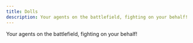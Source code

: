 ```yaml
---
title: Dolls
description: Your agents on the battlefield, fighting on your behalf!
---
```

Your agents on the battlefield, fighting on your behalf!
